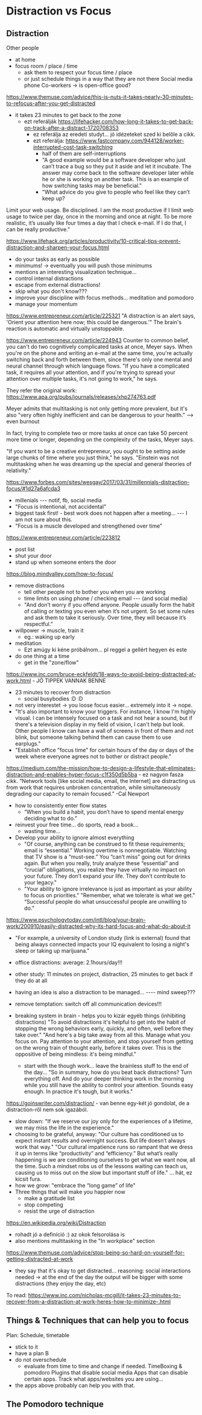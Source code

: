 # Distraction vs Focus

## Distraction

Other people
 - at home
 - focus room / place / time
   - ask them to respect your focus time / place
   - or just schedule things in a way that they are not there
Social media
phone
Co-workers -> is open-office good?

https://www.themuse.com/advice/this-is-nuts-it-takes-nearly-30-minutes-to-refocus-after-you-get-distracted
 - it takes 23 minutes to get back to the zone
   - ezt referálják https://lifehacker.com/how-long-it-takes-to-get-back-on-track-after-a-distract-1720708353
     - ez referálja az eredeti studyt... jó idézeteket szed ki belőle a cikk.
     - ezt referálja: https://www.fastcompany.com/944128/worker-interrupted-cost-task-switching
       - half of them are self-interruptions
       - "A good example would be a software developer who just can’t trace a bug so they put it aside and let it incubate. The answer may come back to the software developer later while he or she is working on another task. This is an example of how switching tasks may be beneficial."
       - "What advice do you give to people who feel like they can’t keep up?

Limit your web usage. Be disciplined. I am the most productive if I limit web usage to twice per day, once in the morning and once at night. To be more realistic, it’s usually like four times a day that I check e-mail. If I do that, I can be really productive."


https://www.lifehack.org/articles/productivity/10-critical-tips-prevent-distraction-and-sharpen-your-focus.html
 - do your tasks as early as possible
 - minimums! -> eventually you will push those minimums
 - mentions an interesting visualization technique...
 - control internal distractions
 - escape from external distractions!
 - skip what you don't know???
 - improve your discipline with focus methods... meditation and pomodoro
 - manage your momentum


 https://www.entrepreneur.com/article/225321
 "A distraction is an alert  says, 'Orient your attention here now; this could be dangerous.'" The brain's reaction is automatic and virtually unstoppable.

 https://www.entrepreneur.com/article/224943
 Counter to common belief, you can't do two cognitively complicated tasks at once, Meyer says. When you're on the phone and writing an e-mail at the same time, you're actually switching back and forth between them, since there's only one mental and neural channel through which language flows. "If you have a complicated task, it requires all your attention, and if you're trying to spread your attention over multiple tasks, it's not going to work," he says.

 They refer the original work: https://www.apa.org/pubs/journals/releases/xhp274763.pdf

 Meyer admits that multitasking is not only getting more prevalent, but it's also "very often highly inefficient and can be dangerous to your health." --> even burnout

 In fact, trying to complete two or more tasks at once can take 50 percent more time or longer, depending on the complexity of the tasks, Meyer says.

 "If you want to be a creative entrepreneur, you ought to be setting aside large chunks of time where you just think," he says. "Einstein was not multitasking when he was dreaming up the special and general theories of relativity."


 https://www.forbes.com/sites/wesgay/2017/03/31/millennials-distraction-focus/#1d27a6afcda3
  - millenials --- notif, fb, social media
  - "Focus is intentional, not accidental"
  - biggest task first! - best work does not happen after a meeting... --- I am not sure about this.
  - "Focus is a muscle developed and strengthened over time"


 https://www.entrepreneur.com/article/223812
  - post list
  - shut your door
  - stand up when someone enters the door


https://blog.mindvalley.com/how-to-focus/
 - remove distractions
   - tell other people not to bother you when you are working
   - time limits on using phone / checking email --- (and social media)
   - "And don’t worry if you offend anyone. People usually form the habit of calling or texting you even when it’s not urgent. So set some rules and ask them to take it seriously. Over time, they will because it’s respectful."
 - willpower -> muscle, train it
   - eg.: waking up early
 - meditation
   - Ezt amúgy ki kéne próbálnom... pl reggel a gellért hegyen és este
 - do one thing at a time
   - get in the "zone/flow"

https://www.inc.com/bruce-eckfeldt/18-ways-to-avoid-being-distracted-at-work.html - JÓ TIPPEK VANNAK BENNE
 - 23 minutes to recover from distraction
   - social busybodies :D :D
 - not very interestet -> you loose focus easier... extremely into it -> nope.
 - "It's also important to know your triggers. For instance, I know I'm highly visual. I can be intensely focused on a task and not hear a sound, but if there's a television display in my field of vision, I can't help but look. Other people I know can have a wall of screens in front of them and not blink, but someone talking behind them can cause them to use earplugs."
  - "Establish office "focus time" for certain hours of the day or days of the week where everyone agrees not to bother or distract people."


https://medium.com/the-mission/how-to-design-a-lifestyle-that-eliminates-distraction-and-enables-hyper-focus-c1f350d5b5ba - ez nagyon fasza cikk.
“Network tools [like social media, email, the Internet] are distracting us from work that requires unbroken concentration, while simultaneously degrading our capacity to remain focused.” -Cal Newport
 - how to consistently enter flow states
   - “When you build a habit, you don’t have to spend mental energy deciding what to do.”
 - reinvest your free time... do sports, read a book...
   - wasting time... 
 - Develop your ability to ignore almost everything
   - "Of course, anything can be construed to fit these requirements; email is “essential.” Working overtime is nonnegotiable. Watching that TV show is a “must-see.” You “can’t miss” going out for drinks again. But when you really, truly analyze these “essential” and “crucial” obligations, you realize they have virtually no impact on your future. They don’t expand your life. They don’t contribute to your legacy."
   - "Your ability to ignore irrelevance is just as important as your ability to focus on priorities."
"Remember, what we tolerate is what we get."
“Successful people do what unsuccessful people are unwilling to do.”

https://www.psychologytoday.com/intl/blog/your-brain-work/200910/easily-distracted-why-its-hard-focus-and-what-do-about-it
  - "For example, a university of London study (link is external) found that being always connected impacts your IQ equivalent to losing a night's sleep or taking up marijuana."
  - office distractions: average: 2.1hours/day!!!
  - other study: 11 minutes on project, distraction, 25 minutes to get back if they do at all
  - having an idea is also a distraction to be managed... ---- mind sweep???

  - remove temptation: switch off all communication devices!!!

  - breaking system in brain - helps you to kizár egyéb things (inhibiting distractions)
   "To avoid distractions it's helpful to get into the habit of stopping the wrong behaviors early, quickly, and often, well before they take over."
   "And here's a big take away from all this. Manage what you focus on. Pay attention to your attention, and stop yourself from getting on the wrong train of thought early, before it takes over. This is the oppositive of being mindless: it's being mindful."
    - start with the though work... leave the brainless stuff to the end of the day...
 "So in summary, how do you beat back distractions? Turn everything off. And do your deeper thinking work in the morning while you still have the ability to control your attention. Sounds easy enough. In practice it's tough, but it works."


https://goinswriter.com/distraction/ - van benne egy-két jó gondolat, de a distraction-ről nem sok igazából.
 - slow down: "If we reserve our joy only for the experiences of a lifetime, we may miss the life in the experience."
 - choosing to be grateful, anyway: "Our culture has conditioned us to expect instant results and overnight success. But life doesn’t always work that way."
    "Our cultural impatience runs so rampant that we dress it up in terms like “productivity” and “efficiency.” But what’s really happening is we are conditioning ourselves to get what we want now, all the time. Such a mindset robs us of the lessons waiting can teach us, causing us to miss out on the slow but important stuff of life." ... hát, ez kicsit fura.
 - how we grow: "embrace the “long game” of life"
 - Three things that will make you happier now
   - make a gratitude list
   - stop competing
   - resist the urge of distraction

https://en.wikipedia.org/wiki/Distraction
 - rohadt jó a definíció :) az okok felsorolása is
 - also mentions multitasking in the "In workplace" section
 
https://www.themuse.com/advice/stop-being-so-hard-on-yourself-for-getting-distracted-at-work
 - they say that it's okay to get distracted... reasoning: social interactions needed -> at the end of the day the output will be bigger with some distractions (they enjoy the day, etc)


To read:
https://www.inc.com/nicholas-mcgill/it-takes-23-minutes-to-recover-from-a-distraction-at-work-heres-how-to-minimize-.html



## Things & Techniques that can help you to focus
Plan: Schedule, timetable
 - stick to it
 - have a plan B
 - do not overschedule
   - evaluate from time to time and change if needed.
TimeBoxing & pomodoro
Plugins that disable social media
Apps that can disable certain apps.
Track what apps/websites you are using...
 - the apps above probably can help you with that.


## The Pomodoro technique